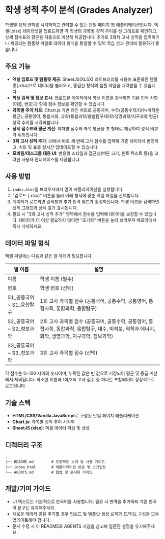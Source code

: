 # 학생 성적 추이 분석 (Grades Analyzer)

학생별 성적 변화를 시각화하고 관리할 수 있는 단일 페이지 웹 애플리케이션입니다. 엑셀(.xlsx) 데이터셋을 업로드하면 각 학생의 과목별 성적 추이를 선 그래프로 확인하고, 상세 점수표와 평균을 자동으로 계산해 제공합니다. 추가로 3회차 고사 성적을 입력하거나 제공되는 템플릿 파일로 데이터 형식을 통일할 수 있어 학습 성과 관리에 활용하기 좋습니다.

## 주요 기능

- **엑셀 업로드 및 템플릿 제공**: SheetJS(XLSX) 라이브러리를 사용해 표준화된 템플릿(.xlsx)으로 데이터를 불러오고, 동일한 형식의 샘플 파일을 내려받을 수 있습니다.
- **학생 검색 및 정보 표시**: 업로드된 데이터에서 학생 이름을 검색하면 기본 인적 사항(이름, 번호)과 함께 점수 정보를 확인할 수 있습니다.
- **과목별 추이 차트**: Chart.js 기반 라인 차트로 공통국어, 수학(공통수학/대수/미적분 평균), 공통영어, 통합사회, 과학(통합과학/융합탐구/화학/생명과학/지구과학 평균) 성적 추이를 시각화합니다.
- **상세 점수표와 평균 계산**: 회차별 점수와 과목 평균을 표 형태로 제공하여 성적 비교가 쉬워집니다.
- **3회 고사 성적 추가**: UI에서 바로 세 번째 고사 점수를 입력해 기존 데이터에 반영하고, 차트 및 표를 실시간 업데이트할 수 있습니다.
- **모바일/데스크톱 대응 UI**: 반응형 스타일과 접근성(버튼 크기, 힌트 텍스트 등)을 고려한 사용자 인터페이스를 제공합니다.

## 사용 방법

1. `index.html`을 브라우저에서 열어 애플리케이션을 실행합니다.
2. "업로드 (.xlsx)" 버튼을 눌러 아래 형식에 맞춘 엑셀 파일을 선택합니다.
3. 데이터가 로드되면 검색창과 추가 입력 필드가 활성화됩니다. 학생 이름을 검색하면 성적 그래프와 상세 표가 표시됩니다.
4. 필요 시 "3회 고사 성적 추가" 영역에서 점수를 입력해 데이터를 보강할 수 있습니다. 데이터가 더 이상 필요하지 않다면 "초기화" 버튼을 눌러 브라우저 메모리에서 즉시 삭제하세요.

## 데이터 파일 형식

엑셀 파일에는 다음과 같은 열 헤더가 필요합니다.

| 열 이름 | 설명 |
| --- | --- |
| 이름 | 학생 이름 (필수) |
| 번호 | 학생 번호 (선택) |
| S1_공통국어 ~ S1_융합탐구 | 1회 고사 과목별 점수 (공통국어, 공통수학, 공통영어, 통합사회, 통합과학, 융합탐구) |
| S2_공통국어 ~ S2_정보과학 | 2회 고사 과목별 점수 (공통국어, 공통수학, 공통영어, 통합사회, 통합과학, 융합탐구, 대수, 미적분, 역학과 에너지, 화학, 생명과학, 지구과학, 정보과학) |
| S3_공통국어 ~ S3_정보과학 | 3회 고사 과목별 점수 (선택) |

각 점수는 0~100 사이의 숫자이며, 누락된 값은 빈 값으로 저장되어 평균 및 등급 계산에서 제외됩니다. 최소한 이름과 1회/2회 고사 점수 중 하나는 포함되어야 정상적으로 로드됩니다.

## 기술 스택

- **HTML/CSS/Vanilla JavaScript**로 구성된 단일 페이지 애플리케이션
- **Chart.js**: 과목별 성적 추이 시각화
- **SheetJS (xlsx)**: 엑셀 데이터 파싱 및 생성

## 디렉터리 구조

```
.
├── README.md        # 프로젝트 소개 및 사용 가이드
├── index.html       # 애플리케이션 본문 및 스크립트
└── AGENTS.md        # 협업 및 문서화 가이드
```

## 개발/기여 가이드

- UI 텍스트는 기본적으로 한국어를 사용합니다. 필요 시 번역을 추가하되 기존 한국어 문구는 유지해주세요.
- 새로운 데이터 열을 추가할 경우 업로드 및 템플릿 생성 로직과 표/차트 구성을 모두 업데이트해야 합니다.
- 문서 수정 시 이 README와 AGENTS 지침을 참고해 일관된 설명을 유지해주세요.

